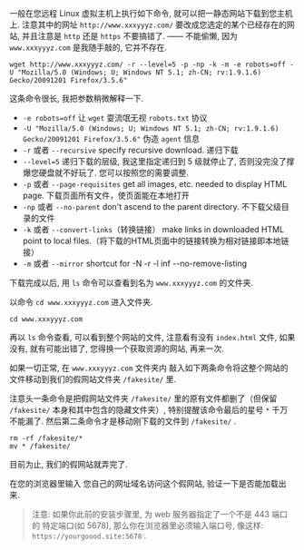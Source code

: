 一般在您远程 Linux 虚拟主机上执行如下命令, 就可以把一静态网站下载到您主机上. 注意其中的网址 `http://www.xxxyyyz.com/` 要改成您选定的某个已经存在的网站, 并且注意是 `http` 还是 `https` 不要搞错了. —— 不能偷懒, 因为 `www.xxxyyyz.com` 是我随手敲的, 它并不存在.
```
wget http://www.xxxyyyz.com/ -r --level=5 -p -np -k -m -e robots=off -U "Mozilla/5.0 (Windows; U; Windows NT 5.1; zh-CN; rv:1.9.1.6) Gecko/20091201 Firefox/3.5.6"
```
这条命令很长, 我把参数稍微解释一下.
- `-e robots=off`  让 `wget` 耍流氓无视 `robots.txt` 协议
- `-U "Mozilla/5.0 (Windows; U; Windows NT 5.1; zh-CN; rv:1.9.1.6) Gecko/20091201 Firefox/3.5.6"` 伪造 `agent` 信息
- `-r` 或者 `--recursive` specify recursive download. 递归下载
- `--level=5` 递归下载的层级, 我这里指定递归到 5 级就停止了, 否则没完没了撑爆您硬盘就不好玩了. 您可以按照您的需要调整.
- `-p` 或者 `--page-requisites` get all images, etc. needed to display HTML page. 下载页面所有文件，使页面能在本地打开
- `-np` 或者 `--no-parent` don't ascend to the parent directory. 不下载父级目录的文件
- `-k` 或者 `--convert-links`（转换链接） make links in downloaded HTML point to local files.（将下载的HTML页面中的链接转换为相对链接即本地链接）
- `-m` 或者 `--mirror`  shortcut for -N -r -l inf --no-remove-listing

下载完成以后, 用 `ls` 命令可以查看到名为 `www.xxxyyyz.com` 的文件夹.

以命令 `cd www.xxxyyyz.com` 进入文件夹. 

```
cd www.xxxyyyz.com
```

再以 `ls` 命令查看, 可以看到整个网站的文件, 注意看有没有 `index.html` 文件, 如果没有, 就有可能出错了, 您得换一个获取资源的网站, 再来一次.

如果一切正常, 在 `www.xxxyyyz.com` 文件夹内 敲入如下两条命令将这整个网站的文件移动到我们的假网站文件夹 `/fakesite/` 里.

注意头一条命令是把假网站文件夹 `/fakesite/` 里的原有文件都删了（但保留 `/fakesite/` 本身和其中包含的隐藏文件夹）, 特别提醒该命令最后的星号 `*` 千万不能漏了. 然后第二条命令才是移动刚下载的文件到 `/fakesite/` .
```
rm -rf /fakesite/*
mv * /fakesite/
```
目前为止, 我们的假网站就弄完了. 

在您的浏览器里输入 您自己的网址域名访问这个假网站, 验证一下是否能加载出来.

> 注意: 如果你此前的安装步骤里, 为 web 服务器指定了一个不是 443 端口的 特定端口(如 5678), 那么你在浏览器里必须输入端口号, 像这样: `https://yourgoood.site:5678` .
